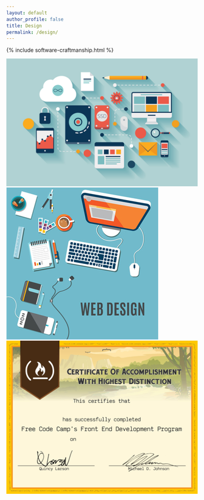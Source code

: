 ```yaml
---
layout: default
author_profile: false
title: Design
permalink: /design/
---
```


{% include software-craftmanship.html %}

<section class="skills-logos">
  <span><img class="logo" src="/assets/images/Skills/WebDesign.jpg"/></span>
  <span><img class="logo" src="/assets/images/Skills/WebDesign2.jpg"/></span>
  <span><img class="logo" src="/assets/images/Skills/FreeCodeCamp-Cert.jpg"/></span>
</section>
